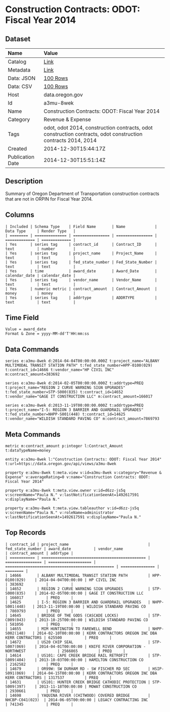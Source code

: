 # Construction Contracts: ODOT: Fiscal Year 2014

## Dataset

| Name | Value |
| :--- | :---- |
| Catalog | [Link](https://catalog.data.gov/dataset/construction-contracts-odot-fiscal-year-2014-be67c) |
| Metadata | [Link](https://data.oregon.gov/api/views/a3mu-8wek) |
| Data: JSON | [100 Rows](https://data.oregon.gov/api/views/a3mu-8wek/rows.json?max_rows=100) |
| Data: CSV | [100 Rows](https://data.oregon.gov/api/views/a3mu-8wek/rows.csv?max_rows=100) |
| Host | data.oregon.gov |
| Id | a3mu-8wek |
| Name | Construction Contracts: ODOT: Fiscal Year 2014 |
| Category | Revenue & Expense |
| Tags | odot, odot 2014, construction contracts, odot construction contracts, odot construction contracts 2014, 2014 |
| Created | 2014-12-30T15:44:17Z |
| Publication Date | 2014-12-30T15:51:14Z |

## Description

Summary of Oregon Department of Transportation construction contracts that are not in ORPIN for Fiscal Year 2014.

## Columns

```ls
| Included | Schema Type    | Field Name       | Name             | Data Type     | Render Type   |
| ======== | ============== | ================ | ================ | ============= | ============= |
| Yes      | series tag     | contract_id      | Contract_ID      | text          | number        |
| Yes      | series tag     | project_name     | Project_Name     | text          | text          |
| Yes      | series tag     | fed_state_number | Fed_State_Number | text          | text          |
| Yes      | time           | award_date       | Award_Date       | calendar_date | calendar_date |
| Yes      | series tag     | vendor_name      | Vendor_Name      | text          | text          |
| Yes      | numeric metric | contract_amount  | Contract_Amount  | money         | money         |
| Yes      | series tag     | addrtype         | ADDRTYPE         | text          | text          |
```

## Time Field

```ls
Value = award_date
Format & Zone = yyyy-MM-dd'T'HH:mm:ss
```

## Data Commands

```ls
series e:a3mu-8wek d:2014-04-04T00:00:00.000Z t:project_name="ALBANY MULTIMODAL TRANSIT STATION PATH" t:fed_state_number=HPP-0100(029) t:contract_id=14666 t:vendor_name="HP CIVIL INC" m:contract_amount=383692

series e:a3mu-8wek d:2014-02-05T00:00:00.000Z t:addrtype=PREQ t:project_name="REGION 2 CURVE WARNING SIGN UPGRADES" t:fed_state_number=STP-S000(835) t:contract_id=14652 t:vendor_name="GAGE IT CONSTRUCTION LLC" m:contract_amount=166017

series e:a3mu-8wek d:2013-11-19T00:00:00.000Z t:addrtype=PREQ t:project_name="I-5: REGION 3 BARRIER AND GUARDRAIL UPGRADES" t:fed_state_number=NHPP-S001(448) t:contract_id=14625 t:vendor_name="WILDISH STANDARD PAVING CO" m:contract_amount=7869793
```

## Meta Commands

```ls
metric m:contract_amount p:integer l:Contract_Amount t:dataTypeName=money

entity e:a3mu-8wek l:"Construction Contracts: ODOT: Fiscal Year 2014" t:url=https://data.oregon.gov/api/views/a3mu-8wek

property e:a3mu-8wek t:meta.view v:id=a3mu-8wek v:category="Revenue & Expense" v:averageRating=0 v:name="Construction Contracts: ODOT: Fiscal Year 2014"

property e:a3mu-8wek t:meta.view.owner v:id=d6zz-js5q v:screenName="Paula N." v:lastNotificationSeenAt=1492617591 v:displayName="Paula N."

property e:a3mu-8wek t:meta.view.tableauthor v:id=d6zz-js5q v:screenName="Paula N." v:roleName=administrator v:lastNotificationSeenAt=1492617591 v:displayName="Paula N."
```

## Top Records

```ls
| contract_id | project_name                                   | fed_state_number | award_date          | vendor_name                                      | contract_amount | addrtype | 
| =========== | ============================================== | ================ | =================== | ================================================ | =============== | ======== | 
| 14666       | ALBANY MULTIMODAL TRANSIT STATION PATH         | HPP-0100(029)    | 2014-04-04T00:00:00 | HP CIVIL INC                                     | 383692          |          | 
| 14652       | REGION 2 CURVE WARNING SIGN UPGRADES           | STP-S000(835)    | 2014-02-05T00:00:00 | GAGE IT CONSTRUCTION LLC                         | 166017          | PREQ     | 
| 14625       | I-5: REGION 3 BARRIER AND GUARDRAIL UPGRADES   | NHPP-S001(448)   | 2013-11-19T00:00:00 | WILDISH STANDARD PAVING CO                       | 7869793         | PREQ     | 
| 14645       | BRIDGE OF THE GODS (CASCADE LOCKS)             | STP-C009(043)    | 2013-10-25T00:00:00 | WILDISH STANDARD PAVING CO                       | 581056          | PREQ     | 
| 14655       | MIM HUNTINGTON TO FAREWELL BEND                | NHPP-S002(148)   | 2014-02-10T00:00:00 | KERR CONTRACTORS OREGON INC DBA KERR CONTRACTORS | 625500          | PREQ     | 
| 14672       | US20 CHIP SEAL                                 | STP-S007(069)    | 2014-04-01T00:00:00 | KNIFE RIVER CORPORATION - NORTHWEST              | 2566865         | PREQ     | 
| 14614       | US101: CAPE CREEK BRIDGE RAIL RETROFIT         | STP-S009(404)    | 2013-10-03T00:00:00 | HAMILTON CONSTRUCTION CO                         | 2162582         | PREQ     | 
| 14679       | OR99W: SW DURHAM RD - SW FISCHER RD SEC        | HSIP-S091(069)   | 2014-04-15T00:00:00 | KERR CONTRACTORS OREGON INC DBA KERR CONTRACTORS | 1317537         | PREQ     | 
| 14631       | US101: HUNTER CREEK BRIDGE CATHODIC PROTECTION | STP-S009(397)    | 2013-11-18T00:00:00 | MOWAT CONSTRUCTION CO                            | 2930661         | PREQ     | 
| 14698       | YAQUINA RIVER (CHITWOOD) COVERED BRIDGE        | NHCBP-C041(023)  | 2014-06-05T00:00:00 | LEGACY CONTRACTING INC                           | 741345          | PREQ     | 
```
